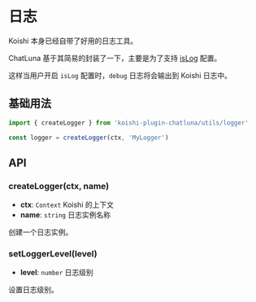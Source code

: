# 日志 

Koishi 本身已经自带了好用的日志工具。

ChatLuna 基于其简易的封装了一下，主要是为了支持 [isLog](../../../guide/useful-configurations.md#islog) 配置。

这样当用户开启 `isLog` 配置时，`debug` 日志将会输出到 Koishi 日志中。

## 基础用法

```typescript
import { createLogger } from 'koishi-plugin-chatluna/utils/logger'

const logger = createLogger(ctx, 'MyLogger')
```

## API

### createLogger(ctx, name)

- **ctx**: `Context` Koishi 的上下文
- **name**: `string` 日志实例名称

创建一个日志实例。

### setLoggerLevel(level)

- **level**: `number` 日志级别

设置日志级别。
